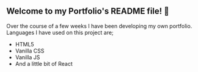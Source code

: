 ## Welcome to my Portfolio's README file! 🤩

Over the course of a few weeks I have been developing my own portfolio.
Languages I have used on this project are;
- HTML5
- Vanilla CSS
- Vanilla JS
- And a little bit of React


